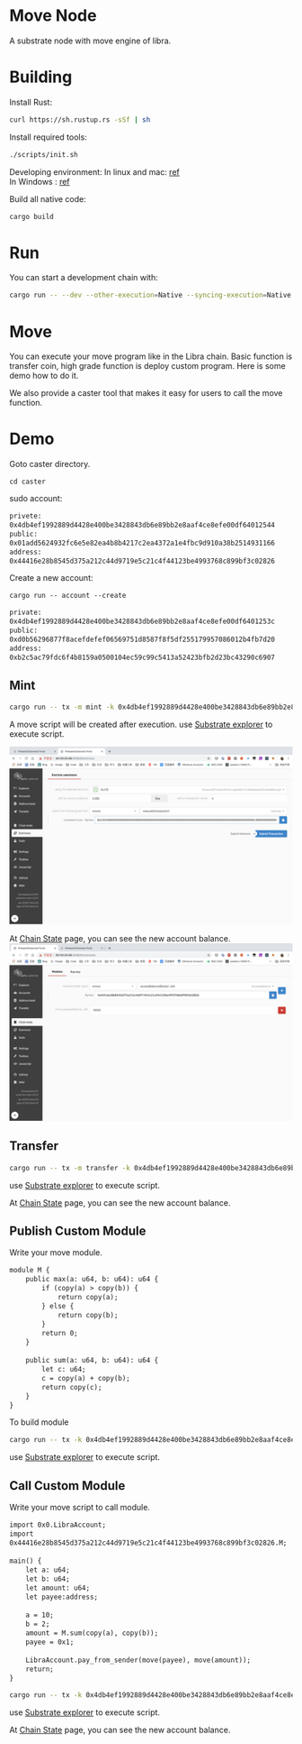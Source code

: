 # Move Node

A substrate node with move engine of libra.

# Building

Install Rust:

```bash
curl https://sh.rustup.rs -sSf | sh
```

Install required tools:

```bash
./scripts/init.sh
```

Developing environment:
In linux and mac: [ref](https://github.com/laddernetwork/substrate#611-linux-and-mac)  
In Windows : [ref](https://github.com/laddernetwork/substrate#612-windows)

Build all native code:

```bash
cargo build
```

# Run

You can start a development chain with:

```bash
cargo run -- --dev --other-execution=Native --syncing-execution=Native --block-construction-execution=Native --importing-execution=Native
```

# Move

You can execute your move program like in the Libra chain. Basic function is transfer coin, high grade function is deploy 
custom program. Here is some demo how to do it.

We also provide a caster tool that makes it easy for users to call the move function.


# Demo
Goto caster directory.
```
cd caster
```


sudo account:

```
privete: 0x4db4ef1992889d4428e400be3428843db6e89bb2e8aaf4ce8efe00df64012544
public: 0x01add5624932fc6e5e82ea4b8b4217c2ea4372a1e4fbc9d910a38b2514931166
address: 0x44416e28b8545d375a212c44d9719e5c21c4f44123be4993768c899bf3c02826
```

Create a new account:
```
cargo run -- account --create
```

```
private: 0x4db4ef1992889d4428e400be3428843db6e89bb2e8aaf4ce8efe00df6401253c
public: 0xd0b56296877f8acefdefef06569751d8587f8f5df255179957086012b4fb7d20
address: 0xb2c5ac79fdc6f4b8159a0500104ec59c99c5413a52423bfb2d23bc43290c6907
```


## Mint
```bash
cargo run -- tx -m mint -k 0x4db4ef1992889d4428e400be3428843db6e89bb2e8aaf4ce8efe00df64012544 -r 0x44416e28b8545d375a212c44d9719e5c21c4f44123be4993768c899bf3c02826 -v 10000 -s 0
```
A move script will be created after execution. use [Substrate explorer](http://39.100.63.66:8096/#/extrinsics) to execute script.

![Execute Transaction Script](./res/execute_move_transaction.png)

At  [Chain State](http://39.100.63.66:8096/#/chainstate) page, you can see the new account balance.
![Check Chain Statet](./res/check_chain_state.png)


## Transfer

```bash
cargo run -- tx -m transfer -k 0x4db4ef1992889d4428e400be3428843db6e89bb2e8aaf4ce8efe00df64012544 -r 0xb2c5ac79fdc6f4b8159a0500104ec59c99c5413a52423bfb2d23bc43290c6907 -v 100 -s 0
```
use [Substrate explorer](http://39.100.63.66:8096/#/extrinsics) to execute script.

At  [Chain State](http://39.100.63.66:8096/#/chainstate) page, you can see the new account balance.

## Publish Custom Module
Write your move module.
```
module M {
	public max(a: u64, b: u64): u64 {
		if (copy(a) > copy(b)) {
			return copy(a);
		} else {
			return copy(b);
		}
		return 0;
	}

	public sum(a: u64, b: u64): u64 {
		let c: u64;
		c = copy(a) + copy(b);
		return copy(c);
	}
}
```

To build module
```bash
cargo run -- tx -k 0x4db4ef1992889d4428e400be3428843db6e89bb2e8aaf4ce8efe00df64012544 -m publish --compiled_file ./scripts/m.mvir -s 1
```
use [Substrate explorer](http://39.100.63.66:8096/#/extrinsics) to execute script.

## Call Custom Module
Write your move script to call module.
```
import 0x0.LibraAccount;
import 0x44416e28b8545d375a212c44d9719e5c21c4f44123be4993768c899bf3c02826.M;

main() {
	let a: u64;
	let b: u64;
	let amount: u64;
    let payee:address;

	a = 10;
	b = 2;
	amount = M.sum(copy(a), copy(b));
    payee = 0x1;

    LibraAccount.pay_from_sender(move(payee), move(amount));
    return;
}
```
```bash
cargo run -- tx -k 0x4db4ef1992889d4428e400be3428843db6e89bb2e8aaf4ce8efe00df64012544 -m publish --compiled_file ./scripts/s.mvir -s 2
```
use [Substrate explorer](http://39.100.63.66:8096/#/extrinsics) to execute script.

At  [Chain State](http://39.100.63.66:8096/#/chainstate) page, you can see the new account balance.

